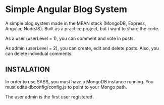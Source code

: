 # Simple Angular Blog System

A simple blog system made in the MEAN stack (MongoDB, Express, Angular, NodeJS). Built as a practice project, but i want to share the code.

As a user (userLevel = 1), you can comment and vote in posts. 

As admin (userLevel = 2), you can create, edit and delete posts. Also, you can delete individual comments. 

## INSTALATION

In order to use SABS, you must have a MongoDB instance running. You must edite dbconfig/config.js to point to your Mongo path.

The user admin is the first user registered.